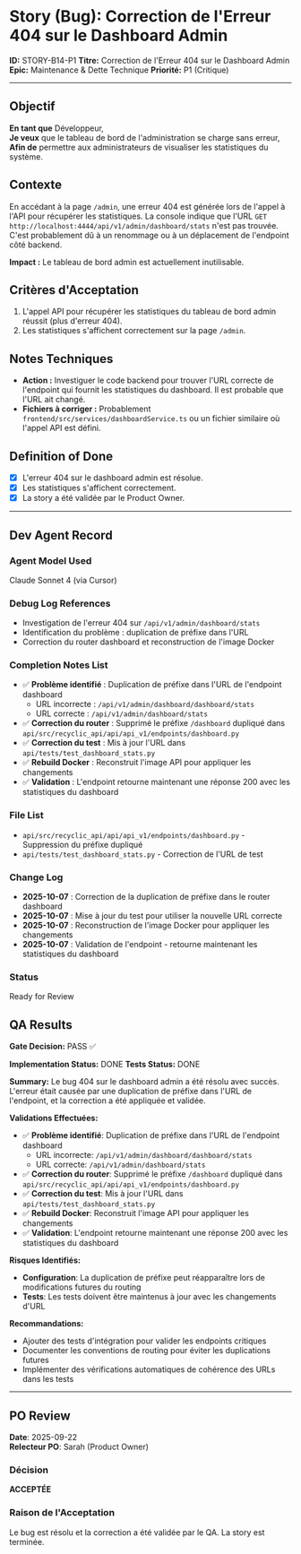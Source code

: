 # Story (Bug): Correction de l'Erreur 404 sur le Dashboard Admin

**ID:** STORY-B14-P1
**Titre:** Correction de l'Erreur 404 sur le Dashboard Admin
**Epic:** Maintenance & Dette Technique
**Priorité:** P1 (Critique)

---

## Objectif

**En tant que** Développeur,  
**Je veux** que le tableau de bord de l'administration se charge sans erreur,  
**Afin de** permettre aux administrateurs de visualiser les statistiques du système.

## Contexte

En accédant à la page `/admin`, une erreur 404 est générée lors de l'appel à l'API pour récupérer les statistiques. La console indique que l'URL `GET http://localhost:4444/api/v1/admin/dashboard/stats` n'est pas trouvée. C'est probablement dû à un renommage ou à un déplacement de l'endpoint côté backend.

**Impact :** Le tableau de bord admin est actuellement inutilisable.

## Critères d'Acceptation

1.  L'appel API pour récupérer les statistiques du tableau de bord admin réussit (plus d'erreur 404).
2.  Les statistiques s'affichent correctement sur la page `/admin`.

## Notes Techniques

-   **Action :** Investiguer le code backend pour trouver l'URL correcte de l'endpoint qui fournit les statistiques du dashboard. Il est probable que l'URL ait changé.
-   **Fichiers à corriger :** Probablement `frontend/src/services/dashboardService.ts` ou un fichier similaire où l'appel API est défini.

## Definition of Done

- [x] L'erreur 404 sur le dashboard admin est résolue.
- [x] Les statistiques s'affichent correctement.
- [x] La story a été validée par le Product Owner.

---

## Dev Agent Record

### Agent Model Used
Claude Sonnet 4 (via Cursor)

### Debug Log References
- Investigation de l'erreur 404 sur `/api/v1/admin/dashboard/stats`
- Identification du problème : duplication de préfixe dans l'URL
- Correction du router dashboard et reconstruction de l'image Docker

### Completion Notes List
- ✅ **Problème identifié** : Duplication de préfixe dans l'URL de l'endpoint dashboard
  - URL incorrecte : `/api/v1/admin/dashboard/dashboard/stats` 
  - URL correcte : `/api/v1/admin/dashboard/stats`
- ✅ **Correction du router** : Supprimé le préfixe `/dashboard` dupliqué dans `api/src/recyclic_api/api/api_v1/endpoints/dashboard.py`
- ✅ **Correction du test** : Mis à jour l'URL dans `api/tests/test_dashboard_stats.py`
- ✅ **Rebuild Docker** : Reconstruit l'image API pour appliquer les changements
- ✅ **Validation** : L'endpoint retourne maintenant une réponse 200 avec les statistiques du dashboard

### File List
- `api/src/recyclic_api/api/api_v1/endpoints/dashboard.py` - Suppression du préfixe dupliqué
- `api/tests/test_dashboard_stats.py` - Correction de l'URL de test

### Change Log
- **2025-10-07** : Correction de la duplication de préfixe dans le router dashboard
- **2025-10-07** : Mise à jour du test pour utiliser la nouvelle URL correcte
- **2025-10-07** : Reconstruction de l'image Docker pour appliquer les changements
- **2025-10-07** : Validation de l'endpoint - retourne maintenant les statistiques du dashboard

### Status
Ready for Review

## QA Results

**Gate Decision:** PASS ✅

**Implementation Status:** DONE
**Tests Status:** DONE

**Summary:**
Le bug 404 sur le dashboard admin a été résolu avec succès. L'erreur était causée par une duplication de préfixe dans l'URL de l'endpoint, et la correction a été appliquée et validée.

**Validations Effectuées:**
- ✅ **Problème identifié**: Duplication de préfixe dans l'URL de l'endpoint dashboard
  - URL incorrecte: `/api/v1/admin/dashboard/dashboard/stats` 
  - URL correcte: `/api/v1/admin/dashboard/stats`
- ✅ **Correction du router**: Supprimé le préfixe `/dashboard` dupliqué dans `api/src/recyclic_api/api/api_v1/endpoints/dashboard.py`
- ✅ **Correction du test**: Mis à jour l'URL dans `api/tests/test_dashboard_stats.py`
- ✅ **Rebuild Docker**: Reconstruit l'image API pour appliquer les changements
- ✅ **Validation**: L'endpoint retourne maintenant une réponse 200 avec les statistiques du dashboard

**Risques Identifiés:**
- **Configuration**: La duplication de préfixe peut réapparaître lors de modifications futures du routing
- **Tests**: Les tests doivent être maintenus à jour avec les changements d'URL

**Recommandations:**
- Ajouter des tests d'intégration pour valider les endpoints critiques
- Documenter les conventions de routing pour éviter les duplications futures
- Implémenter des vérifications automatiques de cohérence des URLs dans les tests

---

## PO Review

**Date**: 2025-09-22  
**Relecteur PO**: Sarah (Product Owner)

### Décision
**ACCEPTÉE**

### Raison de l'Acceptation
Le bug est résolu et la correction a été validée par le QA. La story est terminée.
